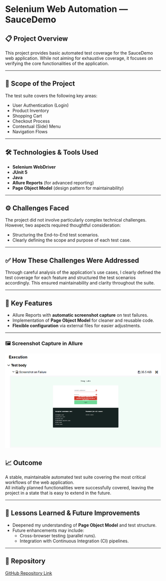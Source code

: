 # Selenium Web Automation — SauceDemo

## 📋 Project Overview
This project provides basic automated test coverage for the SauceDemo web application. While not aiming for exhaustive coverage, it focuses on verifying the core functionalities of the application.

---

## 🎯 Scope of the Project
The test suite covers the following key areas:
- User Authentication (Login)
- Product Inventory
- Shopping Cart
- Checkout Process
- Contextual (Side) Menu
- Navigation Flows

---

## 🛠️ Technologies & Tools Used
- **Selenium WebDriver**
- **JUnit 5**
- **Java**
- **Allure Reports** (for advanced reporting)
- **Page Object Model** (design pattern for maintainability)

---

## ⚙️ Challenges Faced
The project did not involve particularly complex technical challenges.  
However, two aspects required thoughtful consideration:
- Structuring the End-to-End test scenarios.
- Clearly defining the scope and purpose of each test case.

---

## ✅ How These Challenges Were Addressed
Through careful analysis of the application's use cases, I clearly defined the test coverage for each feature and structured the test scenarios accordingly. This ensured maintainability and clarity throughout the suite.

---

## 🚀 Key Features
- Allure Reports with **automatic screenshot capture** on test failures.
- Implementation of **Page Object Model** for cleaner and reusable code.
- **Flexible configuration** via external files for easier adjustments.

---

### 🖼️ Screenshot Capture in Allure

![Allure Screenshot Example](/public/assets/allure-screenshot-selenium.png)

## 📈 Outcome
A stable, maintainable automated test suite covering the most critical workflows of the web application.  
All initially planned functionalities were successfully covered, leaving the project in a state that is easy to extend in the future.

---

## 🔄 Lessons Learned & Future Improvements
- Deepened my understanding of **Page Object Model** and test structure.
- Future enhancements may include:
  - Cross-browser testing (parallel runs).
  - Integration with Continuous Integration (CI) pipelines.

---

## 📎 Repository
[GitHub Repository Link](#) <!-- ← Reemplaza el '#' con tu URL cuando lo subas -->